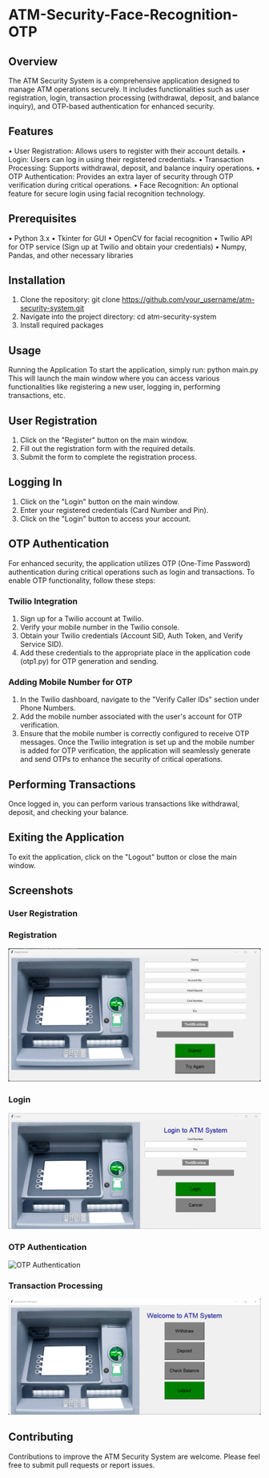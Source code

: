 # ATM-Security-Face-Recognition-OTP

## Overview
The ATM Security System is a comprehensive application designed to manage ATM operations securely. It includes functionalities such as user registration, login, transaction processing (withdrawal, deposit, and balance inquiry), and OTP-based authentication for enhanced security.
## Features
•	User Registration: Allows users to register with their account details.
•	Login: Users can log in using their registered credentials.
•	Transaction Processing: Supports withdrawal, deposit, and balance inquiry operations.
•	OTP Authentication: Provides an extra layer of security through OTP verification during critical operations.
•	Face Recognition: An optional feature for secure login using facial recognition technology.
## Prerequisites
•	Python 3.x
•	Tkinter for GUI
•	OpenCV for facial recognition
•	Twilio API for OTP service (Sign up at Twilio and obtain your credentials)
•	Numpy, Pandas, and other necessary libraries
## Installation
1.	Clone the repository: git clone https://github.com/your_username/atm-security-system.git
2.	Navigate into the project directory: cd atm-security-system
3.	Install required packages
## Usage
Running the Application
To start the application, simply run: python main.py
This will launch the main window where you can access various functionalities like registering a new user, logging in, performing transactions, etc.
## User Registration
1.	Click on the "Register" button on the main window.
2.	Fill out the registration form with the required details.
3.	Submit the form to complete the registration process.
## Logging In
1.	Click on the "Login" button on the main window.
2.	Enter your registered credentials (Card Number and Pin).
3.	Click on the "Login" button to access your account.
## OTP Authentication
For enhanced security, the application utilizes OTP (One-Time Password) authentication during critical operations such as login and transactions. To enable OTP functionality, follow these steps:
### Twilio Integration
1.	Sign up for a Twilio account at Twilio.
2.	Verify your mobile number in the Twilio console.
3.	Obtain your Twilio credentials (Account SID, Auth Token, and Verify Service SID).
4.	Add these credentials to the appropriate place in the application code (otp1.py) for OTP generation and sending.
### Adding Mobile Number for OTP
1.	In the Twilio dashboard, navigate to the "Verify Caller IDs" section under Phone Numbers.
2.	Add the mobile number associated with the user's account for OTP verification.
3.	Ensure that the mobile number is correctly configured to receive OTP messages.
Once the Twilio integration is set up and the mobile number is added for OTP verification, the application will seamlessly generate and send OTPs to enhance the security of critical operations.
## Performing Transactions
Once logged in, you can perform various transactions like withdrawal, deposit, and checking your balance.
## Exiting the Application
To exit the application, click on the "Logout" button or close the main window.
## Screenshots

### User Registration

### Registration
![Login](screenshots/register.png)

### Login
![Login](screenshots/login.png)

### OTP Authentication
![OTP Authentication](screenshots/otp_authentication.png)

### Transaction Processing
![Transaction Processing](screenshots/transaction.png)


## Contributing
Contributions to improve the ATM Security System are welcome. Please feel free to submit pull requests or report issues.

